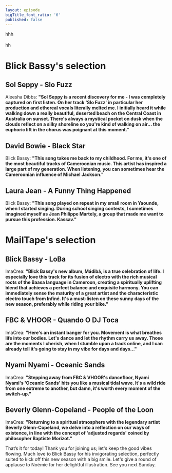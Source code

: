 ```yaml
---
layout: episode
bigTitle_font_ratio: '6'
published: false
---
```

<p id="introduction">
	hhh
	<br><br>hh
</p>

# Blick Bassy's selection

## Sol Seppy - Slo Fuzz

Aleesha Dibbs: **"**Sol Seppy is a recent discovery for me - I was completely captured on first listen. On her track 'Slo Fuzz' in particular her production and ethereal vocals literally melted me. I initially heard it while walking down a really beautiful, deserted beach on the Central Coast in Australia on sunset. There's always a mystical pocket on dusk when the clouds reflect on a silky shoreline so you're kind of walking on air... the euphoric lift in the chorus was poignant at this moment.**"**

## David Bowie - Black Star

Blick Bassy: **"**This song takes me back to my childhood. For me, it's one of the most beautiful tracks of Cameroonian music. This artist has inspired a large part of my generation. When listening, you can sometimes hear the Cameroonian influence of Michael Jackson.**"**

## Laura Jean - A Funny Thing Happened 

Blick Bassy: **"**This song played on repeat in my small room in Yaounde, when I started singing. During school singing contests, I sometimes imagined myself as Jean Philippe Martely, a group that made me want to pursue this profession. Kassav.**"**

# MailTape's selection

## Blick Bassy - LoBa

ImaCrea: **"**Blick Bassy's new album, Mádibá, is a true celebration of life. I especially love this track for its fusion of electro with the rich musical roots of the Baasa language in Cameroon, creating a spiritually uplifting blend that achieves a perfect balance and exquisite harmony. You can immediately sense the maturity of a great artist and the characteristic electro touch from Infiné. It's a must-listen on these sunny days of the new season, preferably while riding your bike.**"**

## FBC & VHOOR - Quando O DJ Toca

ImaCrea: **"**Here's an instant banger for you. Movement is what breathes life into our bodies. Let's dance and let the rhythm carry us away. Those are the moments I cherish, when I stumble upon a track online, and I can already tell it's going to stay in my vibe for days and days...**"**

## Nyami Nyami - Oceanic Sands

ImaCrea: **"**Stepping away from FBC & VHOOR's dancefloor, Nyami Nyami's 'Oceanic Sands' hits you like a musical tidal wave. It's a wild ride from one extreme to another, but damn, it's worth every moment of the switch-up.**"**

## Beverly Glenn-Copeland - People of the Loon

ImaCrea: **"**Returning to a spiritual atmosphere with the legendary artist Beverly Glenn-Copeland, we delve into a reflection on our ways of existence, in line with the concept of 'adjusted regards' coined by philosopher Baptiste Morizot.**"**

<p id="outroduction">That’s it for today! Thank you for joining us; let's keep the good vibes flowing. Much love to Blick Bassy for his invigorating selection, perfectly suited to kick off this new season with a big smile. Let's give a round of applause to Noémie for her delightful illustration. See you next Sunday.</p>

